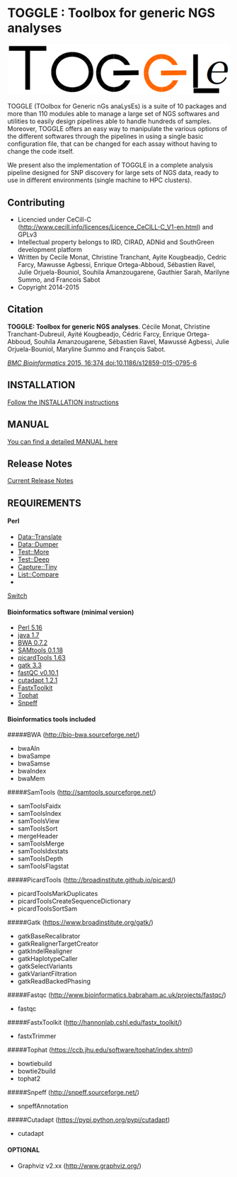 TOGGLE : Toolbox for generic NGS analyses
===========

![TOGGLE Logo](toggleLogo.png)

TOGGLE (TOolbox for Generic nGs anaLysEs) is a suite of 10 packages and more than 110 modules able to manage a large set of NGS softwares
and utilities to easily design pipelines able to handle hundreds of samples. Moreover, TOGGLE offers an easy way to manipulate the various
options of the different softwares through the pipelines in using a single basic configuration file, that can be changed for each assay without
having to change the code itself.

We present also the implementation of TOGGLE in a complete analysis pipeline designed for SNP discovery for large sets of NGS data, ready to use
in different environments (single machine to HPC clusters).


##  Contributing

* Licencied under CeCill-C (http://www.cecill.info/licences/Licence_CeCILL-C_V1-en.html) and GPLv3
* Intellectual property belongs to IRD, CIRAD, ADNid and SouthGreen development platform
* Written by Cecile Monat, Christine Tranchant, Ayite Kougbeadjo, Cedric Farcy, Mawusse Agbessi, Enrique Ortega-Abboud, Sébastien Ravel, Julie Orjuela-Bouniol, Souhila Amanzougarene, Gauthier Sarah, Marilyne Summo, and Francois Sabot
* Copyright 2014-2015

##  Citation
**TOGGLE: Toolbox for generic NGS analyses**. Cécile Monat, Christine Tranchant-Dubreuil, Ayité Kougbeadjo, Cédric Farcy, Enrique
Ortega-Abboud, Souhila Amanzougarene, Sébastien Ravel, Mawussé Agbessi, Julie Orjuela-Bouniol, Maryline Summo and François Sabot.

[*BMC Bioinformatics* 2015, 16:374  doi:10.1186/s12859-015-0795-6][paperLink]

##  INSTALLATION

[Follow the INSTALLATION instructions][installLink]

## MANUAL

[You can find a detailed MANUAL here][manualLink]

## Release Notes

[Current Release Notes][releaseLink]

## REQUIREMENTS

#### Perl


* [Data::Translate](http://search.cpan.org/~davieira/Data_Translate-0.3/Translate.pm)
* [Data::Dumper](http://search.cpan.org/~smueller/Data-Dumper-2.154/Dumper.pm)
* [Test::More](http://search.cpan.org/~exodist/Test-Simple-1.001014/lib/Test/More.pm)
* [Test::Deep](http://search.cpan.org/~rjbs/Test-Deep-0.119/lib/Test/Deep.pm)
* [Capture::Tiny](http://search.cpan.org/~dagolden/Capture-Tiny-0.30/lib/Capture/Tiny.pm)
* [List::Compare](http://search.cpan.org/~jkeenan/List-Compare-0.53/lib/List/Compare.pm)
*
[Switch](https://metacpan.org/pod/Switch)


#### Bioinformatics software (minimal version)

* [Perl 5.16](https://www.perl.org/)
* [java 1.7](https://www.java.com/fr/)
* [BWA 0.7.2](http://bio-bwa.sourceforge.net/)
* [SAMtools 0.1.18](http://samtools.sourceforge.net/)
* [picardTools 1.63](http://broadinstitute.github.io/picard/)
* [gatk 3.3](https://www.broadinstitute.org/gatk/)
* [fastQC v0.10.1](http://www.bioinformatics.babraham.ac.uk/projects/fastqc/)
* [cutadapt 1.2.1](https://pypi.python.org/pypi/cutadapt)
* [FastxToolkit](http://hannonlab.cshl.edu/fastx_toolkit/)
* [Tophat](https://ccb.jhu.edu/software/tophat/index.shtml)
* [Snpeff](http://snpeff.sourceforge.net/)

#### Bioinformatics tools included

#####BWA (http://bio-bwa.sourceforge.net/)

- bwaAln
- bwaSampe
- bwaSamse
- bwaIndex
- bwaMem

#####SamTools (http://samtools.sourceforge.net/)

- samToolsFaidx
- samToolsIndex
- samToolsView
- samToolsSort
- mergeHeader
- samToolsMerge
- samToolsIdxstats
- samToolsDepth
- samToolsFlagstat

#####PicardTools (http://broadinstitute.github.io/picard/)

- picardToolsMarkDuplicates
- picardToolsCreateSequenceDictionary
- picardToolsSortSam

#####Gatk (https://www.broadinstitute.org/gatk/)

- gatkBaseRecalibrator
- gatkRealignerTargetCreator
- gatkIndelRealigner
- gatkHaplotypeCaller
- gatkSelectVariants
- gatkVariantFiltration
- gatkReadBackedPhasing

#####Fastqc (http://www.bioinformatics.babraham.ac.uk/projects/fastqc/)

- fastqc

#####FastxToolkit (http://hannonlab.cshl.edu/fastx_toolkit/)

- fastxTrimmer

#####Tophat (https://ccb.jhu.edu/software/tophat/index.shtml)

- bowtiebuild
- bowtie2build
- tophat2

#####Snpeff (http://snpeff.sourceforge.net/)

- snpeffAnnotation

#####Cutadapt (https://pypi.python.org/pypi/cutadapt)

- cutadapt

#### OPTIONAL
- Graphviz v2.xx (http://www.graphviz.org/)



[paperLink]:http://www.biomedcentral.com/1471-2105/16/374
[installLink]:https://github.com/SouthGreenPlatform/TOGGLE-DEV/blob/onTheFlyv2/INSTALL.md
[manualLink]:https://github.com/SouthGreenPlatform/TOGGLE-DEV/blob/onTheFlyv2/MANUAL.md
[releaseLink]:https://github.com/SouthGreenPlatform/TOGGLE-DEV/blob/onTheFlyv2/ReleaseNotes.md
